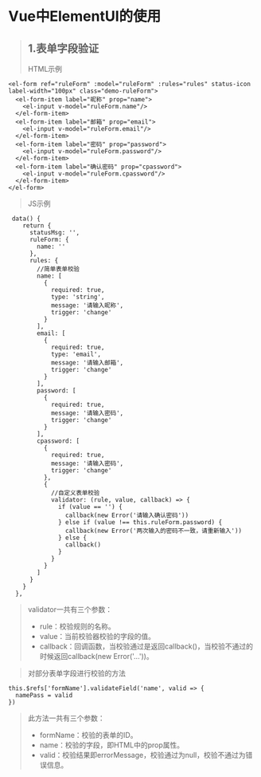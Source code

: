 **Vue中ElementUI的使用**
==========
> ## **1.表单字段验证**
> HTML示例
```
<el-form ref="ruleForm" :model="ruleForm" :rules="rules" status-icon label-width="100px" class="demo-ruleForm">
  <el-form-item label="昵称" prop="name">
    <el-input v-model="ruleForm.name"/>
  </el-form-item>
  <el-form-item label="邮箱" prop="email">
    <el-input v-model="ruleForm.email"/>
  </el-form-item>
  <el-form-item label="密码" prop="password">
    <el-input v-model="ruleForm.password"/>
  </el-form-item>
  <el-form-item label="确认密码" prop="cpassword">
    <el-input v-model="ruleForm.cpassword"/>
  </el-form-item>
</el-form>

```
> JS示例
```
 data() {
    return {
      statusMsg: '',
      ruleForm: {
        name: ''
      },
      rules: {
        //简单表单校验
        name: [
          {
            required: true,
            type: 'string',
            message: '请输入昵称',
            trigger: 'change'
          }
        ],
        email: [
          {
            required: true,
            type: 'email',
            message: '请输入邮箱',
            trigger: 'change'
          }
        ],
        password: [
          {
            required: true,
            message: '请输入密码',
            trigger: 'change'
          }
        ],
        cpassword: [
          {
            required: true,
            message: '请输入密码',
            trigger: 'change'
          },
          {
            //自定义表单校验
            validator: (rule, value, callback) => {
              if (value == '') {
                callback(new Error('请输入确认密码'))
              } else if (value !== this.ruleForm.password) {
                callback(new Error('两次输入的密码不一致，请重新输入'))
              } else {
                callback()
              }
            }
          }
        ]
      }
    }
  },
```
>validator一共有三个参数：<br/>
> * rule：校验规则的名称。
> * value：当前校验器校验的字段的值。
> * callback：回调函数，当校验通过是返回callback()，当校验不通过的时候返回callback(new Error('...'))。


> 对部分表单字段进行校验的方法
```
this.$refs['formName'].validateField('name', valid => {
  namePass = valid
})
```
> 此方法一共有三个参数：<br/>
> * formName：校验的表单的ID。
> * name：校验的字段，即HTML中的prop属性。
> * valid：校验结果即errorMessage，校验通过为null，校验不通过为错误信息。
